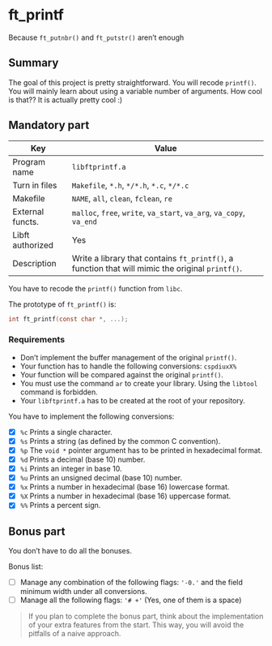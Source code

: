 # ft_printf

Because `ft_putnbr()` and `ft_putstr()` aren’t enough

## Summary

The goal of this project is pretty straightforward. You will recode `printf()`.
You will mainly learn about using a variable number of arguments. How cool is that??
It is actually pretty cool :)

## Mandatory part

| Key              | Value                                                                                            |
|------------------|--------------------------------------------------------------------------------------------------|
| Program name     | `libftprintf.a`                                                                                  |
| Turn in files     | `Makefile`, `*.h`, `*/*.h`, `*.c`, `*/*.c`                                                        |
| Makefile          | `NAME`, `all`, `clean`, `fclean`, `re`                                                           |
| External functs. | `malloc`, `free`, `write`, `va_start`, `va_arg`, `va_copy`, `va_end`                             |
| Libft authorized | Yes                                                                                              |
| Description      | Write a library that contains `ft_printf()`, a function that will mimic the original `printf()`. |

You have to recode the `printf()` function from `libc`.

The prototype of `ft_printf()` is:

```c
int ft_printf(const char *, ...);
```

### Requirements
- Don’t implement the buffer management of the original `printf()`.
- Your function has to handle the following conversions: `cspdiuxX%`
- Your function will be compared against the original `printf()`.
- You must use the command `ar` to create your library. Using the `libtool` command is forbidden.
- Your `libftprintf.a` has to be created at the root of your repository.

You have to implement the following conversions:
- [x] `%c` Prints a single character.
- [x] `%s` Prints a string (as defined by the common C convention).
- [x] `%p` The `void *` pointer argument has to be printed in hexadecimal format.
- [x] `%d` Prints a decimal (base 10) number.
- [x] `%i` Prints an integer in base 10.
- [x] `%u` Prints an unsigned decimal (base 10) number.
- [x] `%x` Prints a number in hexadecimal (base 16) lowercase format.
- [x] `%X` Prints a number in hexadecimal (base 16) uppercase format.
- [x] `%%` Prints a percent sign.

## Bonus part

You don’t have to do all the bonuses.

Bonus list:
- [ ] Manage any combination of the following flags: `'-0.'` and the field minimum width under all conversions.
- [ ] Manage all the following flags: `'# +'` (Yes, one of them is a space)

> If you plan to complete the bonus part, think about the implementation of your extra features from the start. This way, you will avoid the pitfalls of a naive approach.
